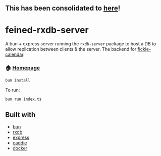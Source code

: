 ## This has been consolidated to [here](https://github.com/snimmagadda1/fickle-cal)!

# feined-rxdb-server

A bun + express server running the `rxdb-server` package to host a DB to allow replication between clients & the server. The backend for [fickle-calendar](https://github.com/snimmagadda1/fickle-cal).

### 🏠 [Homepage](https://todo.s11a.com/)

```bash
bun install
```

To run:

```bash
bun run index.ts
```

## Built with
- [bun](https://github.com/oven-sh/bun)
- [rxdb](https://github.com/pubkey/rxdb)
- [express](https://github.com/expressjs/express)
- [caddie](https://github.com/caddyserver/caddy)
- [docker](https://www.docker.com)
